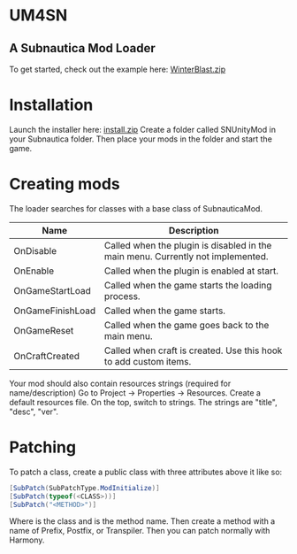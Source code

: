 # UM4SN
## A Subnautica Mod Loader
To get started, check out the example here: [WinterBlast.zip](https://github.com/nesrak1/UM4SN/files/1598991/WinterBlast.zip)

# Installation
Launch the installer here: [install.zip](https://github.com/nesrak1/UM4SN/files/1599005/install.zip)
Create a folder called SNUnityMod in your Subnautica folder. Then place your mods in the folder and start the game.

# Creating mods
The loader searches for classes with a base class of SubnauticaMod.

| Name | Description |
|------|-------------|
| OnDisable | Called when the plugin is disabled in the main menu. Currently not implemented. |
| OnEnable | Called when the plugin is enabled at start. |
| OnGameStartLoad | Called when the game starts the loading process. |
| OnGameFinishLoad | Called when the game starts. |
| OnGameReset | Called when the game goes back to the main menu. |
| OnCraftCreated | Called when craft is created. Use this hook to add custom items. |

Your mod should also contain resources strings (required for name/description)
Go to Project -> Properties -> Resources. Create a default resources file.
On the top, switch to strings. The strings are "title", "desc", "ver".

# Patching
To patch a class, create a public class with three attributes above it like so:
```cs
[SubPatch(SubPatchType.ModInitialize)]
[SubPatch(typeof(<CLASS>))]
[SubPatch("<METHOD>")]
```
Where <CLASS> is the class and <METHOD> is the method name.
Then create a method with a name of Prefix, Postfix, or Transpiler.
Then you can patch normally with Harmony.